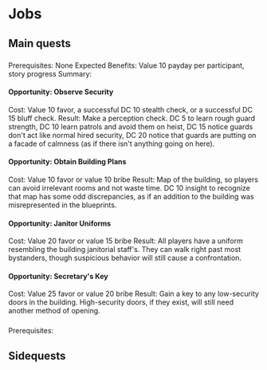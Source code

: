 # Jobs
## Main quests
### <???>
Prerequisites: None
Expected Benefits: Value 10 payday per participant, story progress
Summary: 
#### Opportunity: Observe Security
Cost: Value 10 favor, a successful DC 10 stealth check, or a successful DC 15 
bluff check. 
Result: Make a perception check. DC 5 to learn rough guard strength, DC 10 learn 
patrols and avoid them on heist, DC 15 notice guards don't act like normal hired 
security, DC 20 notice that guards are putting on a facade of calmness (as if 
there isn't anything going on here). 
#### Opportunity: Obtain Building Plans
Cost: Value 10 favor or value 10 bribe
Result: Map of the building, so players can avoid irrelevant rooms and not waste
time. DC 10 insight to recognize that map has some odd discrepancies, as if an 
addition to the building was misrepresented in the blueprints. 
#### Opportunity: Janitor Uniforms
Cost: Value 20 favor or value 15 bribe
Result: All players have a uniform resembling the building janitorial staff's. 
They can walk right past most bystanders, though suspicious behavior will still
cause a confrontation. 
#### Opportunity: Secretary's Key
Cost: Value 25 favor or value 20 bribe
Result: Gain a key to any low-security doors in the building. High-security 
doors, if they exist, will still need another method of opening. 
### <???>
Prerequisites: <???>
## Sidequests
### 
